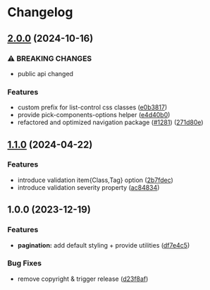 # Changelog

## [2.0.0](https://github.com/tada5hi/vuecs/compare/preset-bootstrap-v5-v1.1.0...preset-bootstrap-v5-v2.0.0) (2024-10-16)


### ⚠ BREAKING CHANGES

* public api changed

### Features

* custom prefix for list-control css classes ([e0b3817](https://github.com/tada5hi/vuecs/commit/e0b38173afb9b5f1f67241d897b9216c8ab2d3fc))
* provide pick-components-options helper ([e4d40b0](https://github.com/tada5hi/vuecs/commit/e4d40b0d32cd57cfda12da44fe30e11f6952f0c8))
* refactored and optimized navigation package ([#1281](https://github.com/tada5hi/vuecs/issues/1281)) ([271d80e](https://github.com/tada5hi/vuecs/commit/271d80e379fbeb5e587dc827769eeed6ddee4242))

## [1.1.0](https://github.com/tada5hi/vuecs/compare/preset-bootstrap-v5-v1.0.0...preset-bootstrap-v5-v1.1.0) (2024-04-22)


### Features

* introduce validation item{Class,Tag} option ([2b7fdec](https://github.com/tada5hi/vuecs/commit/2b7fdece94cda1530c308c50440bb508e82c8cd3))
* introduce validation severity property ([ac84834](https://github.com/tada5hi/vuecs/commit/ac84834ca88608821aa3b8f45197b7ed3bb7f5f6))

## 1.0.0 (2023-12-19)


### Features

* **pagination:** add default styling + provide utilities ([df7e4c5](https://github.com/tada5hi/vuecs/commit/df7e4c5b29417ea802c0cc049a67d96859ec4621))


### Bug Fixes

* remove copyright & trigger release ([d23f8af](https://github.com/tada5hi/vuecs/commit/d23f8afe5f3f00201017925bbd0c0e8d421aae99))
